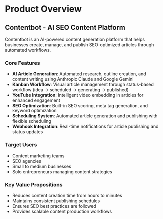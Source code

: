 # Product Overview

## Contentbot - AI SEO Content Platform

Contentbot is an AI-powered content generation platform that helps businesses create, manage, and publish SEO-optimized articles through automated workflows.

### Core Features

- **AI Article Generation**: Automated research, outline creation, and content writing using Anthropic Claude and Google Gemini
- **Kanban Workflow**: Visual article management through status-based workflow (idea → scheduled → generating → published)
- **YouTube Integration**: Intelligent video embedding in articles for enhanced engagement
- **SEO Optimization**: Built-in SEO scoring, meta tag generation, and keyword optimization
- **Scheduling System**: Automated article generation and publishing with flexible scheduling
- **Webhook Integration**: Real-time notifications for article publishing and status updates

### Target Users

- Content marketing teams
- SEO agencies
- Small to medium businesses
- Solo entrepreneurs managing content strategies

### Key Value Propositions

- Reduces content creation time from hours to minutes
- Maintains consistent publishing schedules
- Ensures SEO best practices are followed
- Provides scalable content production workflows
